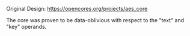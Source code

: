 Original Design:
https://opencores.org/projects/aes_core

The core was proven to be data-oblivious with respect to the "text" and "key" operands.
